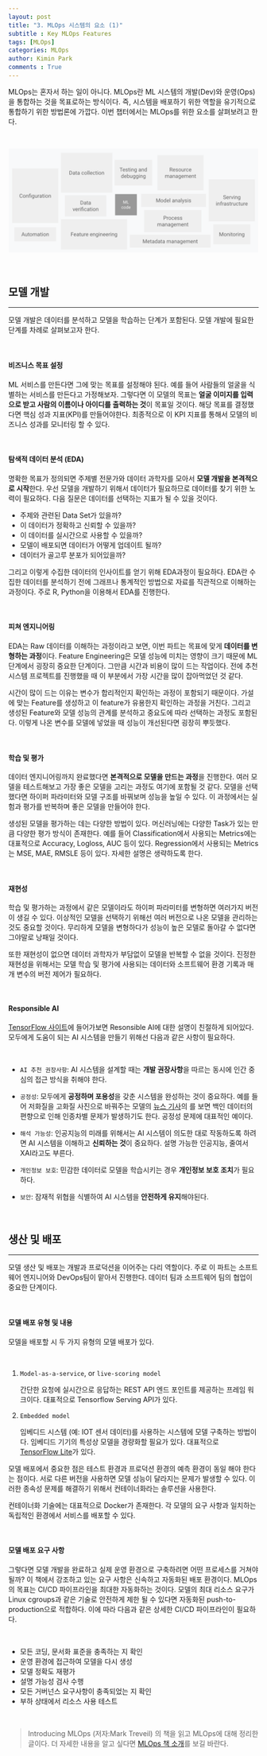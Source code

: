 ```yaml
---
layout: post
title: "3. MLOps 시스템의 요소 (1)"
subtitle : Key MLOps Features
tags: [MLOps]
categories: MLOps
author: Kimin Park
comments : True
---
```


MLOps는 혼자서 하는 일이 아니다. MLOps란 ML 시스템의 개발(Dev)와 운영(Ops)을 통합하는 것을 목표로하는 방식이다. 즉, 시스템을 배포하기 위한 역할을 유기적으로 통합하기 위한 방법론에 가깝다. 이번 챕터에서는 MLOps를 위한 요소를 살펴보려고 한다. 

<br>

![mlops](/assets/img/2021-01-14/mlops-3-1/Untitled.png)

<br>

## 모델 개발
---

모델 개발은 데이터를 분석하고 모델을 학습하는 단계가 포함된다. 모델 개발에 필요한 단계를 차례로 살펴보고자 한다. 

<br>

#### 비즈니스 목표 설정

ML 서비스를 만든다면 그에 맞는 목표를 설정해야 된다. 예를 들어 사람들의 얼굴을 식별하는 서비스를 만든다고 가정해보자. 그렇다면 이 모델의 목표는 **얼굴 이미지를 입력으로 받고 사람의 이름이나 아이디를 출력하는 것**이 목표일 것이다. 해당 목표를 결정했다면 핵심 성과 지표(KPI)를 만들어야한다. 최종적으로 이 KPI 지표를 통해서 모델의 비즈니스 성과를 모니터링 할 수 있다. 

<br>

#### 탐색적 데이터 분석 (EDA)

명확한 목표가 정의되면 주제별 전문가와 데이터 과학자를 모아서 **모델 개발을 본격적으로 시작**한다. 우선 모델을 개발하기 위해서 데이터가 필요하므로 데이터를 찾기 위한 노력이 필요하다. 다음 질문은 데이터를 선택하는 지표가 될 수 있을 것이다.

- 주제와 관련된 Data Set가 있을까?
- 이 데이터가 정확하고 신뢰할 수 있을까?
- 이 데이터를 실시간으로 사용할 수 있을까?
- 모델이 배포되면 데이터가 어떻게 업데이트 될까?
- 데이터가 골고루 분포가 되어있을까?

그리고 이렇게 수집한 데이터의 인사이트를 얻기 위해 EDA과정이 필요하다. EDA란 수집한 데이터를 분석하기 전에 그래프나 통계적인 방법으로 자료를 직관적으로 이해하는 과정이다. 주로 R, Python을 이용해서 EDA를 진행한다.

<br>

#### 피쳐 엔지니어링

EDA는 Raw 데이터를 이해하는 과정이라고 보면, 이번 파트는 목표에 맞게 **데이터를 변형하는 과정**이다. Feature Engineering은 모델 성능에 미치는 영향이 크기 때문에 ML 단계에서 굉장히 중요한 단계이다. 그만큼 시간과 비용이 많이 드는 작업이다. 전에 추천 시스템 프로젝트를 진행했을 때 이 부분에서 가장 시간을 많이 잡아먹었던 것 같다. 

시간이 많이 드는 이유는 변수가 합리적인지 확인하는 과정이 포함되기 때문이다. 가설에 맞는 Feature를 생성하고 이 feature가 유용한지 확인하는 과정을 거친다. 그리고 생성된 Feature와 모델 성능의 관계를 분석하고 중요도에 따라 선택하는 과정도 포함된다. 이렇게 나온 변수를 모델에 넣었을 때 성능이 개선된다면 굉장히 뿌듯했다.

<br>

#### 학습 및 평가

데이터 엔지니어링까지 완료했다면 **본격적으로 모델을 만드는 과정**을 진행한다. 여러 모델을 테스트해보고 가장 좋은 모델을 고리는 과정도 여기에 포함될 것 같다. 모델을 선택했다면 하이퍼 파라미터와 모델 구조를 바꿔보며 성능을 높일 수 있다. 이 과정에서는 실험과 평가를 반복하며 좋은 모델을 만들어야 한다.

생성된 모델을 평가하는 데는 다양한 방법이 있다. 머신러닝에는 다양한 Task가 있는 만큼 다양한 평가 방식이 존재한다. 예를 들어 Classification에서 사용되는 Metrics에는 대표적으로 Accuracy, Logloss, AUC 등이 있다. Regression에서 사용되는 Metrics는 MSE, MAE, RMSLE 등이 있다. 자세한 설명은 생략하도록 한다. 

<br>

#### 재현성

학습 및 평가하는 과정에서 같은 모델이라도 하이퍼 파라미터를 변형하면 여러가지 버전이 생길 수 있다. 이상적인 모델을 선택하기 위해선 여러 버전으로 나온 모델을 관리하는 것도 중요할 것이다. 무리하게 모델을 변형하다가 성능이 높은 모델로 돌아갈 수 없다면 그야말로 낭패일 것이다. 

또한 재현성이 없으면 데이터 과학자가 부담없이 모델을 반복할 수 없을 것이다. 진정한 재현성을 위해서는 모델 학습 및 평가에 사용되는 데이터와 소프트웨어 환경 기록과 매개 변수의 버전 제어가 필요하다. 

<br>

#### Responsible AI

[TensorFlow 사이트](https://www.tensorflow.org/responsible_ai?hl=ko)에 들어가보면 Resonsible AI에 대한 설명이 친절하게 되어있다. 모두에게 도움이 되는 AI 시스템을 만들기 위해선 다음과 같은 사항이 필요하다. 

<br>

- ```AI 추천 권장사항```: AI 시스템을 설계할 때는 **개발 권장사항**을 따르는 동시에 인간 중심의 접근 방식을 취해야 한다.

- ```공정성```:  모두에게 **공정하며 포용성**을 갖춘 시스템을 완성하는 것이 중요하다. 예를 들어 저화질을 고화질 사진으로 바꿔주는 모델의 [뉴스 기사](https://www.theverge.com/21298762/face-depixelizer-ai-machine-learning-tool-pulse-stylegan-obama-bias)의 를 보면 백인 데이터의 편향으로 인해 인종차별 문제가 발생하기도 한다. 공정성 문제에 대표적인 예이다. 
  
- ```해석 가능성```: 인공지능의 미래를 위해서는 AI 시스템이 의도한 대로 작동하도록 하려면 AI 시스템을 이해하고 **신뢰하는 것**이 중요하다. 설명 가능한 인공지능, 줄여서 XAI라고도 부른다.
  
- ```개인정보 보호```:  민감한 데이터로 모델을 학습시키는 경우 **개인정보 보호 조치**가 필요하다. 
  
- ```보안```: 잠재적 위협을 식별하여 AI 시스템을 **안전하게 유지**해야된다.

<br>

## 생산 및 배포
---

모델 생산 및 배포는 개발과 프로덕션을 이어주는 다리 역할이다. 주로 이 파트는 소프트웨어 엔지니어와 DevOps팀이 맡아서 진행한다. 데이터 팀과 소프트웨어 팀의 협업이 중요한 단계이다. 

<br>

#### 모델 배포 유형 및 내용

모델을 배포할 시 두 가지 유형의 모델 배포가 있다. 

<br>

1. ```Model-as-a-service```, or ```live-scoring model```

    간단한 요청에 실시간으로 응답하는 REST API 엔드 포인트를 제공하는 프레임 워크이다. 대표적으로 Tensorflow Serving API가 있다. 

2. ```Embedded model```

    임베디드 시스템 (예: IOT 센서 데이터)를 사용하는 시스템에 모델 구축하는 방법이다. 임베디드 기기의 특성상 모델을 경량화할 필요가 있다. 대표적으로 [TensorFlow Lite](https://www.tensorflow.org/lite?hl=ko)가 있다. 

모델 배포에서 중요한 점은 테스트 환경과 프로덕션 환경의 예측 환경이 동일 해야 한다는 점이다. 서로 다른 버전을 사용하면 모델 성능이 달라지는 문제가 발생할 수 있다. 이러한 종속성 문제를 해결하기 위해서 컨테이너화라는 솔루션을 사용한다. 

컨테이너화 기술에는 대표적으로 Docker가 존재한다. 각 모델의 요구 사항과 일치하는 독립적인 환경에서 서비스를 배포할 수 있다. 

<br>

#### 모델 배포 요구 사항

그렇다면 모델 개발을 완료하고 실제 운영 환경으로 구축하려면 어떤 프로세스를 거쳐야 될까? 이 책에서 강조하고 있는 요구 사항은 신속하고 자동화된 배포 환경이다. MLOps의 목표는 CI/CD 파이프라인을 최대한 자동화하는 것이다. 모델의 최대 리소스 요구가 Linux cgroups과 같은 기술로 안전하게 제한 될 수 있다면 자동화된 push-to-production으로 적합하다. 이에 따라 다음과 같은 상세한 CI/CD 파이프라인이 필요하다.

<br>

- 모든 코딩, 문서화 표준을 충족하는 지 확인
- 운영 환경에 접근하여 모델을 다시 생성
- 모델 정확도 재평가
- 설명 가능성 검사 수행
- 모든 거버넌스 요구사항이 충족되었는 지 확인
- 부하 상태에서 리소스 사용 테스트

<br>

> Introducing MLOps (저자:Mark Treveil) 의 책을 읽고 MLOps에 대해 정리한 글이다. 더 자세한 내용을 알고 싶다면 [MLOps 책 소개](https://pebpung.github.io/mlops/2021/01/14/MLOps0.html)를 보길 바란다.